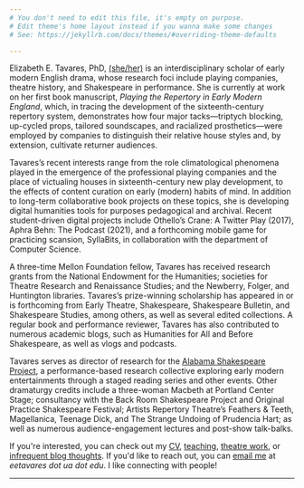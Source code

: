 ```yaml
---
# You don't need to edit this file, it's empty on purpose.
# Edit theme's home layout instead if you wanna make some changes
# See: https://jekyllrb.com/docs/themes/#overriding-theme-defaults

---
```


Elizabeth E. Tavares, PhD, [(she/her)](https://pronoun.is/she) is an interdisciplinary scholar of early modern English drama, whose research foci include playing companies, theatre history, and Shakespeare in performance. She is currently at work on her first book manuscript, *Playing the Repertory in Early Modern England*, which, in tracing the development of the sixteenth-century repertory system, demonstrates how four major tacks—triptych blocking, up-cycled props, tailored soundscapes, and racialized prosthetics—were employed by companies to distinguish their relative house styles and, by extension, cultivate returner audiences.

Tavares’s recent interests range from the role climatological phenomena played in the emergence of the professional playing companies and the place of victualing houses in sixteenth-century new play development, to the effects of content curation on early (modern) habits of mind. In addition to long-term collaborative book projects on these topics, she is developing digital humanities tools for purposes pedagogical and archival. Recent student-driven digital projects include Othello’s Crane: A Twitter Play (2017), Aphra Behn: The Podcast (2021), and a forthcoming mobile game for practicing scansion, SyllaBits, in collaboration with the department of Computer Science.

A three-time Mellon Foundation fellow, Tavares has received research grants from the National Endowment for the Humanities; societies for Theatre Research and Renaissance Studies; and the Newberry, Folger, and Huntington libraries. Tavares’s prize-winning scholarship has appeared in or is forthcoming from Early Theatre, Shakespeare, Shakespeare Bulletin, and Shakespeare Studies, among others, as well as several edited collections. A regular book and performance reviewer, Tavares has also contributed to numerous academic blogs, such as Humanities for All and Before Shakespeare, as well as vlogs and podcasts.

Tavares serves as director of research for the [Alabama Shakespeare Project](https://alabamashax.org/), a performance-based research collective exploring early modern entertainments through a staged reading series and other events. Other dramaturgy credits include a three-woman Macbeth at Portland Center Stage; consultancy with the Back Room Shakespeare Project and Original Practice Shakespeare Festival; Artists Repertory Theatre’s Feathers & Teeth, Magellanica, Teenage Dick, and The Strange Undoing of Prudencia Hart; as well as numerous audience-engagement lectures and post-show talk-balks.

If you're interested, you can check out my [CV](/cv), [teaching](/teaching), [theatre work](/dramaturgy), or [infrequent blog thoughts](http://bitethumbnails.com/). If you'd like to reach out, you can [email me](mailto:eetavares@ua.edu) at *eetavares dot ua dot edu*. I like connecting with people!

---

